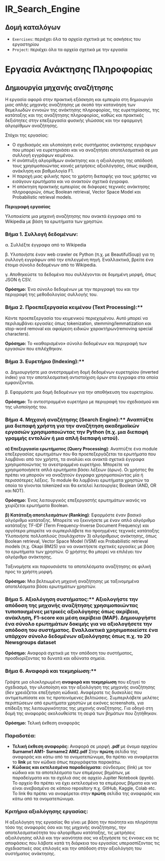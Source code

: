 # IR_Search_Engine
## Δομή καταλόγων
- `Exercises`: περιέχει όλα τα αρχεία σχετικά με τις ασκήσεις του εργαστηρίου
- `Project`: περιέχει όλα τα αρχεία σχετικά με την εργασία
# Εργασία Ανάκτησης Πληροφορίας
## Δημιουργία μηχανής αναζήτησης 

Η  εργασία  αφορά  στην  πρακτική  εξάσκηση  και  εμπειρία  στη  δημιουργία  μιας  απλής  μηχανής αναζήτησης με σκοπό την κατανόηση των θεμελιωδών εννοιών της ανάκτησης πληροφορίας, της ευρετηρίασης, της κατάταξης και της αναζήτησης πληροφορίας, καθώς και πρακτικές δεξιότητες στην επεξεργασία φυσικής γλώσσας και την εφαρμογή αλγορίθμων αναζήτησης. 

Στόχοι της εργασίας: 

- Ο σχεδιασμός και υλοποίηση ενός συστήματος ανάκτησης εγγράφων που μπορεί να ευρετηριάσει και να αναζητήσει αποτελεσματικά σε μια συλλογή εγγράφων κειμένου. 
- Η ανάπτυξη αλγορίθμων ανάκτησης και η αξιολόγηση της απόδοσή τους χρησιμοποιώντας κοινές μετρήσεις αξιολόγησης, όπως ακρίβεια, ανάκληση και βαθμολογία F1.  
- Η παροχή μιας φιλικής προς το χρήστη διεπαφής για τους χρήστες να εισάγουν ερωτήματα και να ανακτούν σχετικά έγγραφα.  
- Η απόκτηση πρακτικής εμπειρίας σε διάφορες τεχνικές ανάκτησης πληροφοριών, όπως Boolean retrieval, Vector Space Model και Probabilistic retrieval models. 

**Περιγραφή εργασίας** 

Υλοποιείστε μια μηχανή αναζήτησης που ανακτά έγγραφα από το Wikipedia με βάση τα ερωτήματα των χρηστών.  

### Βήμα 1. Συλλογή δεδομένων:

α.  Συλλέξτε έγγραφα από το Wikipedia  

β.  Υλοποιήστε έναν web crawler σε Python (π.χ. με BeautifulSoup) για τη συλλογή εγγράφων από την επιλεγμένη πηγή. Εναλλακτικά, βρείτε ένα έτοιμο σύνολο δεδομένων από το Wikipedia. 

γ.  Αποθηκεύστε τα δεδομένα που συλλέγονται σε δομημένη μορφή, όπως JSON ή CSV. 

**Ορόσημο:** Ένα σύνολο δεδομένων με την περιγραφή του και την περιγραφή της μεθοδολογίας συλλογής του. 

### Βήμα 2. Προεπεξεργασία κειμένου (Text Processing):** 

Κάντε προεπεξεργασία του κειμενικού περιεχομένου. Αυτό μπορεί να περιλαμβάνει εργασίες όπως tokenization, stemming/lemmatization και stop-word removal και αφαίρεση ειδικών χαρακτήρων(removing special characters).

**Ορόσημο:** Το «καθαρισμένο» σύνολο δεδομένων και περιγραφή των εργασιών που επιλέχθηκαν. 

### Βήμα 3. Ευρετήριο (Indexing):** 

α.  Δημιουργήστε μια ανεστραμμένη δομή δεδομένων ευρετηρίου (inverted index) για την 
αποτελεσματική αντιστοίχιση όρων στα έγγραφα στα οποία εμφανίζονται.    

β.  Εφαρμόστε μια δομή δεδομένων για την αποθήκευση του ευρετηρίου. 

**Ορόσημο:** Το αντεστραμμένο ευρετήριο με περιγραφή του σχεδιασμού και της υλοποίησής του. 

### Βήμα 4. Μηχανή αναζήτησης (Search Engine):** Αναπτύξτε μια διεπαφή χρήστη για την αναζήτηση ακαδημαϊκών εργασιών χρησιμοποιώντας την Python (π.χ. μια διεπαφή γραμμής εντολών ή μια απλή διεπαφή ιστού).    

**α)  Επεξεργασία  ερωτήματος  (Query  Processing)**:  Αναπτύξτε  ένα  module  επεξεργασίας ερωτημάτων που θα προεπεξεργάζεται τα ερωτήματα που λαμβάνει από τον χρήστη, τα αναλύει και  ανακτά  σχετικά  έγγραφα  χρησιμοποιώντας  το  ανεστραμμένο  ευρετήριο.  Μπορείτε   να χρησιμοποιήσετε απλά ερωτήματα βάσει λέξεων (όρων). Οι χρήστες θα πρέπει να μπορούν να αναζητούν  έγγραφα  χρησιμοποιώντας  μία  ή  περισσότερες  λέξεις.  Το  module  θα  λαμβάνει ερωτήματα χρηστών τα οποία τα γίνονται tokenized και θα εκτελεί λειτουργίες Boolean (AND, OR και NOT).  

**Ορόσημο:**  Ένας  λειτουργικός  επεξεργαστής  ερωτημάτων  ικανός  να  χειρίζεται  ερωτήματα Boolean. 

**β)  Κατάταξη  αποτελεσμάτων  (Ranking)**:  Εφαρμόστε  έναν  βασικό  αλγόριθμο  κατάταξης. Μπορείτε να ξεκινήσετε με έναν απλό αλγόριθμο κατάταξης TF-IDF (Term Frequency-Inverse Document  Frequency)  και  αργότερα  μπορείτε  να  συμπεριλάβετε  πιο  προηγμένες  τεχνικές κατάταξης  Υλοποιήστε  πολλαπλούς  (τουλάχιστον  3)  αλγόριθμους  ανάκτησης,  όπως  Boolean retrieval, Vector Space Model (VSM) και Probabilistic retrieval models (π.χ. Okapi BM25) για να ανακτήσετε σχετικές εργασίες με βάση τα ερωτήματα των χρηστών. Ο χρήστης θα μπορεί να επιλέγει τον αλγόριθμο ανάκτησης. 

Ταξινομήστε και παρουσιάστε τα αποτελέσματα αναζήτησης σε φιλική προς το χρήστη μορφή. 

**Ορόσημο:**  Μια  βελτιωμένη  μηχανή  αναζήτησης  με  ταξινομημένα  αποτελέσματα  βάσει ερωτημάτων χρηστών. 

### Βήμα  5.  Αξιολόγηση  συστήματος:**  Αξιολογήστε  την  απόδοση  της  μηχανής  αναζήτησης χρησιμοποιώντας τυποποιημένες μετρικές αξιολόγησης όπως ακρίβεια, ανάκληση, F1-score και μέση ακρίβεια (MAP). Δημιουργήστε ένα σύνολο ερωτημάτων δοκιμής για να αξιολογήσετε την απόδοση του συστήματος. Εναλλακτικά χρησιμοποιείστε ένα υπάρχον σύνολο δεδομένων αξιολόγησης όπως π.χ. το  **20 Newsgroups dataset** 

**Ορόσημο:**  Αναφορά  σχετικά  με  την  απόδοση  του  συστήματος,  προσδιορίζοντας  τα  δυνατά  και αδύνατα σημεία. 

### Βήμα 6. Αναφορά και τεκμηρίωση:** 

Γράψτε μια ολοκληρωμένη **αναφορά και τεκμηρίωση** που εξηγεί το σχεδιασμό, την υλοποίηση και την  αξιολόγηση  της  μηχανής  αναζήτησης  (δεν  χρειάζεται  επεξήγηση  κώδικα).  Αναφέρατε  τις δυσκολίες  που  αντιμετωπίσατε  και  τις  προτεινόμενες  βελτιώσεις.  Συμπεριλάβετε  μελέτες περιπτώσεων από ερωτήματα χρηστών με εικόνες screenshots, για επίδειξη της λειτουργικότητας της μηχανής αναζήτησης. Για οδηγό στη δομή της αναφοράς ακολουθείστε τη σειρά των βημάτων που ζητήθηκαν. 

**Ορόσημο:** Τελική έκθεση αναφοράς 

### Παραδοτέα:

- **Τελική έκθεση αναφοράς:** Αναφορά σε μορφή **.pdf** με όνομα αρχείου **Surname1 AM1- Surname2 AM2.pdf** Στην **πρώτη** σελίδα της αναφοράς και κάτω από τα ονοματεπώνυμα, θα πρέπει να αναφέρεται το **link** με τον κώδικα όπως περιγράφεται παρακάτω. 
- **Κώδικας  και  εκτελεσμένα  παραδείγματα:**  σύνδεσμος  (link)  με  τον  κώδικα  και  τα αποτελέσματα  των  επιμέρους  βημάτων,  με  παραδείγματα  και τα  σχόλιά  σας  σε  αρχείο Jupiter Notebook (ipynb). Το αρχείο θα πρέπει να έχει εκτελεσμένα τα επιμέρους βήματα και να είναι ανεβασμένο σε κάποιο repository π.χ. GitHub, Kaggle, Colab etc. Το link θα πρέπει να αναφέρεται στην **πρώτη** σελίδα της αναφοράς και κάτω από τα ονοματεπώνυμα. 

### Κριτήρια αξιολόγησης εργασίας:

Η αξιολόγηση της εργασίας θα γίνει με βάση την ποιότητα και πληρότητα τόσο της αναφοράς όσο και της μηχανής αναζήτησης, την αποτελεσματικότητα του αλγορίθμου κατάταξης, τις μετρήσεις αξιολόγησης αλλά και την ικανότητα σας να εξηγήσετε τις έννοιες και τις αποφάσεις που λάβατε κατά τη διάρκεια του εργασίας υπερασπίζοντας τις σχεδιαστικές σας επιλογές και την απόδοση στην αξιολόγηση του συστήματος ανάκτησης.   